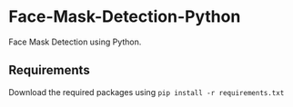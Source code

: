 # Face-Mask-Detection-Python
Face Mask Detection using Python.

## Requirements
Download the required packages using
`
pip install -r requirements.txt
`
